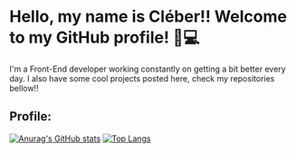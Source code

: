 ﻿# Hello, my name is Cléber!! Welcome to my GitHub profile! :wave::computer:

I'm a Front-End developer working constantly on getting a bit better every day. I also have some cool projects posted here, check my repositories bellow!! 

## Profile:
[![Anurag's GitHub stats](https://github-readme-stats.vercel.app/api?username=Cleber-Severo&show_icons=true&theme=radical&layout=compact )](https://github.com/anuraghazra/github-readme-stats)
[![Top Langs](https://github-readme-stats.vercel.app/api/top-langs/?username=Cleber-severo&theme=radical&layout=compact)](https://github.com/anuraghazra/github-readme-stats)

